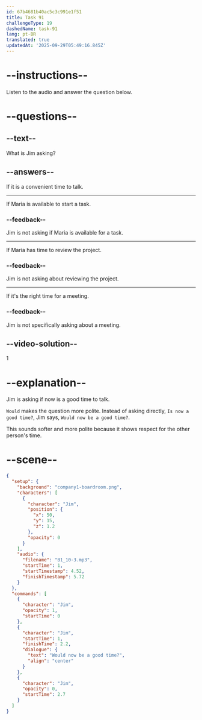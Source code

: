 ```yaml
---
id: 67b4681b40ac5c3c991e1f51
title: Task 91
challengeType: 19
dashedName: task-91
lang: pt-BR
translated: true
updatedAt: '2025-09-29T05:49:16.845Z'
---
```


<!-- (audio) Jim: Would now be a good time? -->

# --instructions--

Listen to the audio and answer the question below.

# --questions--

## --text--

What is Jim asking?

## --answers--

If it is a convenient time to talk.

---

If Maria is available to start a task.

### --feedback--

Jim is not asking if Maria is available for a task.

---

If Maria has time to review the project.

### --feedback--

Jim is not asking about reviewing the project.

---

If it's the right time for a meeting.

### --feedback--

Jim is not specifically asking about a meeting.

## --video-solution--

1

# --explanation--

Jim is asking if now is a good time to talk. 

`Would` makes the question more polite. Instead of asking directly, `Is now a good time?`, Jim says, `Would now be a good time?`. 

This sounds softer and more polite because it shows respect for the other person's time.

# --scene--

```json
{
  "setup": {
    "background": "company1-boardroom.png",
    "characters": [
      {
        "character": "Jim",
        "position": {
          "x": 50,
          "y": 15,
          "z": 1.2
        },
        "opacity": 0
      }
    ],
    "audio": {
      "filename": "B1_10-3.mp3",
      "startTime": 1,
      "startTimestamp": 4.52,
      "finishTimestamp": 5.72
    }
  },
  "commands": [
    {
      "character": "Jim",
      "opacity": 1,
      "startTime": 0
    },
    {
      "character": "Jim",
      "startTime": 1,
      "finishTime": 2.2,
      "dialogue": {
        "text": "Would now be a good time?",
        "align": "center"
      }
    },
    {
      "character": "Jim",
      "opacity": 0,
      "startTime": 2.7
    }
  ]
}
```
